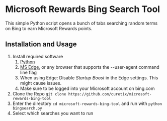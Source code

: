 # Microsoft Rewards Bing Search Tool

This simple Python script opens a bunch of tabs searching random terms on Bing to earn Microsoft Rewards points.

## Installation and Usage

1. Install required software
   1. [Python](https://python.org)
   2. [MS Edge](https://microsoft.com/edge), or any browser that supports the --user-agent command line flag
   3. When using Edge: Disable *Startup Boost* in the Edge settings. This might cause issues.
   4. Make sure to be logged into your Microsoft account on bing.com
2. Clone the Repo `git clone https://github.com/curetix/microsoft-rewards-bing-tool`
3. Enter the directory `cd microsoft-rewards-bing-tool` and run with `python bingsearch.py`
4. Select which searches you want to run
